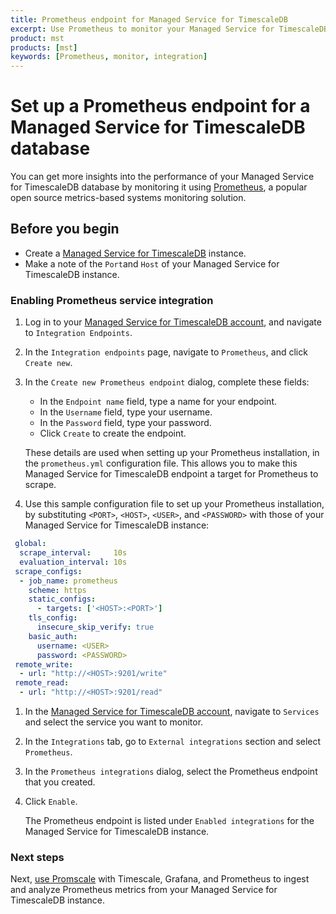 ```yaml
---
title: Prometheus endpoint for Managed Service for TimescaleDB
excerpt: Use Prometheus to monitor your Managed Service for TimescaleDB
product: mst
products: [mst]
keywords: [Prometheus, monitor, integration]
---
```


# Set up a Prometheus endpoint for a Managed Service for TimescaleDB database

You can get more insights into the performance of your Managed Service for TimescaleDB
database by monitoring it using [Prometheus][get-prometheus], a popular
open source metrics-based systems monitoring solution.

## Before you begin

*   Create a [Managed Service for TimescaleDB][timescale-mst-get-started] instance.
*   Make a note of the `Port`and `Host` of your Managed Service for TimescaleDB instance.

<Procedure>

### Enabling Prometheus service integration

1.  Log in to your [Managed Service for TimescaleDB account][mst-portal], and
    navigate to `Integration Endpoints`.
1.  In the `Integration endpoints` page, navigate to `Prometheus`, and click
    `Create new`.
1.  In the `Create new Prometheus endpoint` dialog, complete these fields:

      *   In the `Endpoint name` field, type a name for your endpoint.
      *   In the `Username` field, type your username.
      *   In the `Password` field, type your password.
      *   Click `Create` to create the endpoint.
    
    These details are used when setting up your Prometheus installation, in the
    `prometheus.yml` configuration file. This allows you to make this Managed
    Service for TimescaleDB endpoint a target for Prometheus to scrape.

1.  Use this sample configuration file to set up your Prometheus installation,
    by substituting `<PORT>`, `<HOST>`, `<USER>`, and `<PASSWORD>` with those of
    your Managed Service for TimescaleDB instance:

   ```yaml
    global:
     scrape_interval:     10s
     evaluation_interval: 10s
    scrape_configs:
     - job_name: prometheus
       scheme: https
       static_configs:
         - targets: ['<HOST>:<PORT>']
       tls_config:
         insecure_skip_verify: true
       basic_auth:
         username: <USER>
         password: <PASSWORD>
    remote_write:
     - url: "http://<HOST>:9201/write"
    remote_read:
     - url: "http://<HOST>:9201/read"
   ```

1.  In the [Managed Service for TimescaleDB account][mst-portal], navigate to
    `Services` and select the service you want to monitor.
1.  In the `Integrations` tab, go to `External integrations` section and select
    `Prometheus`.
1.  In the `Prometheus integrations` dialog, select the Prometheus endpoint
    that you created.
1.  Click `Enable`.

    The Prometheus endpoint is listed under `Enabled integrations` for the
    Managed Service for TimescaleDB instance.

</Procedure>

### Next steps

Next, [use Promscale][promscale] with Timescale, Grafana, and Prometheus to ingest
and analyze Prometheus metrics from your Managed Service for TimescaleDB instance.

[get-prometheus]: https://prometheus.io
[node-exporter-metrics]: https://github.com/prometheus/node_exporter
[pg-stats-metrics]: https://www.postgresql.org/docs/current/monitoring-stats.html
[promscale]: https://github.com/timescale/timescale-prometheus
[timescale-mst]: https://www.timescale.com/products
[timescale-mst-get-started]: /mst/:currentVersion:/about-mst
[mst-portal]: https://portal.managed.timescale.com
